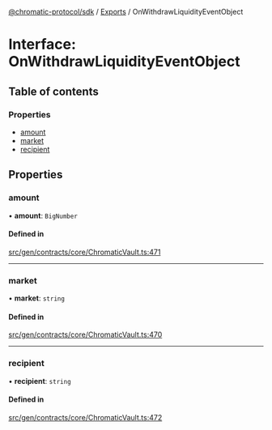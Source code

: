 [@chromatic-protocol/sdk](../README.md) / [Exports](../modules.md) / OnWithdrawLiquidityEventObject

# Interface: OnWithdrawLiquidityEventObject

## Table of contents

### Properties

- [amount](OnWithdrawLiquidityEventObject.md#amount)
- [market](OnWithdrawLiquidityEventObject.md#market)
- [recipient](OnWithdrawLiquidityEventObject.md#recipient)

## Properties

### amount

• **amount**: `BigNumber`

#### Defined in

[src/gen/contracts/core/ChromaticVault.ts:471](https://github.com/chromatic-protocol/sdk/blob/e3e1a39/src/gen/contracts/core/ChromaticVault.ts#L471)

___

### market

• **market**: `string`

#### Defined in

[src/gen/contracts/core/ChromaticVault.ts:470](https://github.com/chromatic-protocol/sdk/blob/e3e1a39/src/gen/contracts/core/ChromaticVault.ts#L470)

___

### recipient

• **recipient**: `string`

#### Defined in

[src/gen/contracts/core/ChromaticVault.ts:472](https://github.com/chromatic-protocol/sdk/blob/e3e1a39/src/gen/contracts/core/ChromaticVault.ts#L472)

